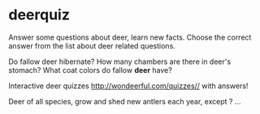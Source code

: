 # deerquiz
Answer some questions about deer, learn new facts. 
Choose the correct answer from the list about deer related questions.

Do fallow deer hibernate? 
How many chambers are there in deer's stomach?
What coat colors do fallow <b>deer</b> have? 

Interactive deer quizzes <a href="http://wondeerful.com/quizzes//">http://wondeerful.com/quizzes//</a> with answers!

Deer of all species, grow and shed new antlers each year, except ? ...

